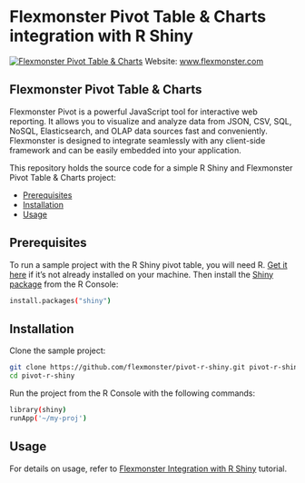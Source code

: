 # Flexmonster Pivot Table & Charts integration with R Shiny
[![Flexmonster Pivot Table & Charts](https://cdn.flexmonster.com/landing.png)](https://flexmonster.com)
Website: www.flexmonster.com

## Flexmonster Pivot Table & Charts

Flexmonster Pivot is a powerful JavaScript tool for interactive web reporting. It allows you to visualize and analyze data from JSON, CSV, SQL, NoSQL, Elasticsearch, and OLAP data sources fast and conveniently. Flexmonster is designed to integrate seamlessly with any client-side framework and can be easily embedded into your application.

This repository holds the source code for a simple R Shiny and Flexmonster Pivot Table & Charts project:
- [Prerequisites](#prerequisites)
- [Installation](#installation)
- [Usage](#usage)

## <a id="prerequisites"></a>Prerequisites

To run a sample project with the R Shiny pivot table, you will need R. [Get it here](https://www.r-project.org/) if it’s not already installed on your machine.
Then install the [Shiny package](https://rstudio.com/products/shiny/) from the R Console:

```bash
install.packages("shiny")
```

## <a id="installation"></a>Installation

Clone the sample project:

```bash
git clone https://github.com/flexmonster/pivot-r-shiny.git pivot-r-shiny
cd pivot-r-shiny
```

Run the project from the R Console with the following commands:

```bash
library(shiny)
runApp('~/my-proj')
```

## <a id="usage"></a>Usage
For details on usage, refer to [Flexmonster Integration with R Shiny](https://www.flexmonster.com/doc/integration-with-r-shiny/) tutorial.
